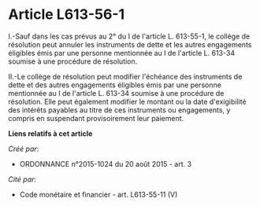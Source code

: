 # Article L613-56-1

I.-Sauf dans les cas prévus au 2° du I de l'article L. 613-55-1, le collège de résolution peut annuler les instruments de
dette et les autres engagements éligibles émis par une personne mentionnée au I de l'article L. 613-34 soumise à une
procédure de résolution. 

II.-Le collège de résolution peut modifier l'échéance des instruments de dette et des autres engagements éligibles émis par
une personne mentionnée au I de l'article L. 613-34 soumise à une procédure de résolution. Elle peut également modifier le
montant ou la date d'exigibilité des intérêts payables au titre de ces instruments ou engagements, y compris en suspendant
provisoirement leur paiement.

**Liens relatifs à cet article**

_Créé par_:

  - ORDONNANCE n°2015-1024 du 20 août 2015 - art. 3

_Cité par_:

  - Code monétaire et financier - art. L613-55-11 (V)
